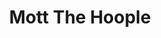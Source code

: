 ---
title: "Mott The Hoople"
summary: "Mott the Hoople were an English rock band formed in Herefordshire. Originally known as the Doc Thomas Group, the group changed their name after signing with Island Records in 1969. The band released albums throughout the early 1970s but failed to find commercial success. On the verge of breaking up, the band was encouraged by David Bowie to stay together. Bowie wrote the glam rock song \"All the Young Dudes\" for them, which became a huge commercial success in 1972. Bowie subsequently produced an album of the same name for them, which continued their success.
Despite personnel changes, the band had further commercial success with Mott and The Hoople . Lead singer Ian Hunter departed the band in 1974, after which the band's commercial fortunes began to dwindle. They remained together with continuing personnel changes until their break-up in 1980. The band have had reunions in 2009, 2013, 2018 and 2019."
slug: "mott-the-hoople"
image: "mott-the-hoople.jpg"
apple_music_artist_url: "https://music.apple.com/gb/artist/mott-the-hoople/496660"
wikipedia_url: "https://en.wikipedia.org/wiki/Mott_the_Hoople"
---